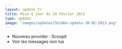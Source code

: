 ```yaml
---
layout: update_fr
title: Mise à jour du 10 Février 2013
type: update
image: "images/updates/Skimbo-update-10-02-2013.png"
---
```

* Nouveau provider : Scoopit
* Voir les messages non lus